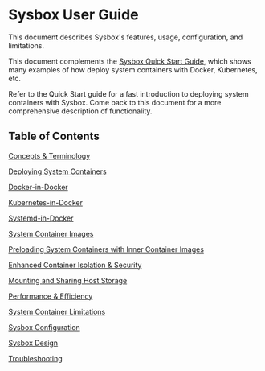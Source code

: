# Sysbox User Guide

This document describes Sysbox's features, usage, configuration, and
limitations.

This document complements the [Sysbox Quick Start Guide](../quickstart.md),
which shows many examples of how deploy system containers with Docker,
Kubernetes, etc.

Refer to the Quick Start guide for a fast introduction to deploying system
containers with Sysbox. Come back to this document for a more comprehensive
description of functionality.

## Table of Contents

[Concepts & Terminology](concepts.md)

[Deploying System Containers](deploy.md)

[Docker-in-Docker](dind.md)

[Kubernetes-in-Docker](kind.md)

[Systemd-in-Docker](systemd.md)

[System Container Images](images.md)

[Preloading System Containers with Inner Container Images](images.md#preloading-inner-container-images-into-a-system-container)

[Enhanced Container Isolation & Security](security.md)

[Mounting and Sharing Host Storage](storage.md)

[Performance & Efficiency](performance.md)

[System Container Limitations](limitations.md)

[Sysbox Configuration](configuration.md)

[Sysbox Design](design.md)

[Troubleshooting](troubleshoot.md)

